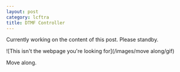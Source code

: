 ```yaml
---
layout: post
category: lcftra
title: DTMF Controller
---
```

Currently working on the content of this post. Please standby.

![This isn't the webpage you're looking for](/images/move along/gif)

Move along.<!--more-->
